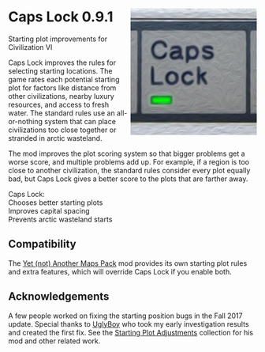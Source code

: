 # Caps Lock 0.9.1  [<img align="right" src="capslock.jpg" height="256" width="256">](https://steamcommunity.com/sharedfiles/filedetails/?id=1195009771)
Starting plot improvements for Civilization VI

Caps Lock improves the rules for selecting starting locations. The game rates
each potential starting plot for factors like distance from other
civilizations, nearby luxury resources, and access to fresh water. The standard
rules use an all-or-nothing system that can place civilizations too close
together or stranded in arctic wasteland.

The mod improves the plot scoring system so that bigger problems get a worse
score, and multiple problems add up. For example, if a region is too close to
another civilization, the standard rules consider every plot equally bad, but
Caps Lock gives a better score to the plots that are farther away.

Caps Lock:  
Chooses better starting plots  
Improves capital spacing  
Prevents arctic wasteland starts  

## Compatibility
The [Yet (not) Another Maps Pack](https://steamcommunity.com/sharedfiles/filedetails/?id=871861883)
mod provides its own starting plot rules and extra features, which will
override Caps Lock if you enable both.

## Acknowledgements
A few people worked on fixing the starting position bugs in the Fall 2017
update. Special thanks to
[UglyBoy](https://forums.civfanatics.com/threads/fall-2017-start-position-fix.623655/)
who took my early investigation results and created the first fix. See the
[Starting Plot Adjustments](https://steamcommunity.com/sharedfiles/filedetails/?id=1195040931)
collection for his mod and other related work.
